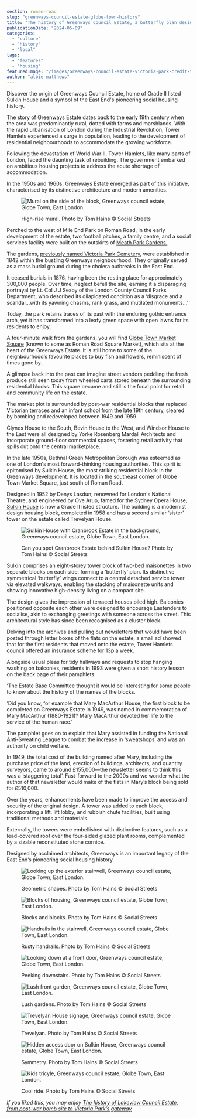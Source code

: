 ```yaml
---
section: roman-road
slug: "greenways-council-estate-globe-town-history"
title: "The history of Greenways Council Estate, a butterfly plan designed for social cohesion"
publicationDate: "2024-05-09"
categories: 
  - "culture"
  - "history"
  - "local"
tags: 
  - "features"
  - "housing"
featuredImage: "/images/Greenways-council-estate-victoria-park-credit-tom-hains-1.jpg"
author: "albie-matthews"
---
```


Discover the origin of Greenways Council Estate, home of Grade II listed Sulkin House and a symbol of the East End's pioneering social housing history.

The story of Greenways Estate dates back to the early 19th century when the area was predominantly rural, dotted with farms and marshlands. With the rapid urbanisation of London during the Industrial Revolution, Tower Hamlets experienced a surge in population, leading to the development of residential neighbourhoods to accommodate the growing workforce.

Following the devastation of World War II, Tower Hamlets, like many parts of London, faced the daunting task of rebuilding. The government embarked on ambitious housing projects to address the acute shortage of accommodation.

In the 1950s and 1960s, Greenways Estate emerged as part of this initiative, characterised by its distinctive architecture and modern amenities.

<figure>

![Mural on the side of the block, Greenways council estate, Globe Town, East London.](/images/Greenways-council-estate-victoria-park-credit-tom-hains-3-1024x683.jpg)

<figcaption>

High-rise mural. Photo by Tom Hains © Social Streets

</figcaption>

</figure>

Perched to the west of Mile End Park on Roman Road, in the early development of the estate, two football pitches, a family centre, and a social services facility were built on the outskirts of [Meath Park Gardens.](https://romanroadlondon.com/friends-meath-gardens-mile-end/)

The gardens, [previously named Victoria Park Cemetery](https://romanroadlondon.com/fanny-wilkinson-suffragette-landscape-gardener-meath-gardens/), were established in 1842 within the bustling Greenways neighbourhood. They originally served as a mass burial ground during the cholera outbreaks in the East End.

It ceased burials in 1876, having been the resting place for approximately 300,000 people. Over time, neglect befell the site, earning it a disparaging portrayal by Lt. Col J J Sexby of the London County Council Parks Department, who described its dilapidated condition as a ‘disgrace and a scandal...with its yawning chasms, rank grass, and mutilated monuments…’

Today, the park retains traces of its past with the enduring gothic entrance arch, yet it has transformed into a leafy green space with open lawns for its residents to enjoy.

A four-minute walk from the gardens, you will find [Globe Town Market Square](https://romanroadlondon.com/rediscovering-globe-town-market-square/) (known to some as Roman Road Square Market), which sits at the heart of the Greenways Estate. It is still home to some of the neighbourhood’s favourite places to buy fish and flowers, reminiscent of times gone by.

A glimpse back into the past can imagine street vendors peddling the fresh produce still seen today from wheeled carts stored beneath the surrounding residential blocks. This square became and still is the focal point for retail and community life on the estate.

The market plot is surrounded by post-war residential blocks that replaced Victorian terraces and an infant school from the late 19th century, cleared by bombing and redeveloped between 1949 and 1959.

Clynes House to the South, Bevin House to the West, and Windsor House to the East were all designed by Yorke Rosenberg Mardall Architects and incorporate ground-floor commercial spaces, fostering retail activity that spills out onto the central marketplace.

In the late 1950s, Bethnal Green Metropolitan Borough was esteemed as one of London's most forward-thinking housing authorities. This spirit is epitomised by Sulkin House, the most striking residential block in the Greenways development. It is located in the southeast corner of Globe Town Market Square, just south of Roman Road.

Designed in 1952 by Denys Lasdun, renowned for London's National Theatre, and engineered by Ove Arup, famed for the Sydney Opera House, [Sulkin House](https://romanroadlondon.com/sulkin-house-gallery-yev-kazannik/) is now a Grade II listed structure. The building is a modernist design housing block, completed in 1958 and has a second similar ‘sister’ tower on the estate called Trevelyan House.

<figure>

![Sulkin House with Cranbrook Estate in the background, Greenways council estate, Globe Town, East London.](/images/Greenways-council-estate-victoria-park-credit-tom-hains-8-1024x683.jpg)

<figcaption>

Can you spot Cranbrook Estate behind Sulkin House? Photo by Tom Hains © Social Streets

</figcaption>

</figure>

Sulkin comprises an eight-storey tower block of two-bed maisonettes in two separate blocks on each side, forming a ‘butterfly’ plan. Its distinctive symmetrical ‘butterfly’ wings connect to a central detached service tower via elevated walkways, enabling the stacking of maisonette units and showing innovative high-density living on a compact site.

The design gives the impression of terraced houses piled high. Balconies positioned opposite each other were designed to encourage Eastenders to socialise, akin to exchanging greetings with someone across the street. This architectural style has since been recognised as a cluster block.

Delving into the archives and pulling out newsletters that would have been posted through letter boxes of the flats on the estate, a small ad showed that for the first residents that moved onto the estate, Tower Hamlets council offered an insurance scheme for 13p a week.

Alongside usual pleas for tidy hallways and requests to stop hanging washing on balconies, residents in 1993 were given a short history lesson on the back page of their pamphlets:

‘The Estate Base Committee thought it would be interesting for some people to know about the history of the names of the blocks.

‘Did you know, for example that Mary MacArthur House, the first block to be completed on Greenways Estate in 1949, was named in commemoration of Mary MacArthur (1880-1921)? Mary MacArthur devoted her life to the service of the human race.’

The pamphlet goes on to explain that Mary assisted in funding the National Anti-Sweating League to combat the increase in ‘sweatshops’ and was an authority on child welfare. 

In 1949, the total cost of the building named after Mary, including the purchase price of the land, erection of buildings, architects, and quantity surveyors, came to around £155,000—the newsletter seems to think this was a ‘staggering total’. Fast-forward to the 2000s and we wonder what the author of that newsletter would make of the flats in Mary’s block being sold for £510,000.

Over the years, enhancements have been made to improve the access and security of the original design. A tower was added to each block, incorporating a lift, lift lobby, and rubbish chute facilities, built using traditional methods and materials. 

Externally, the towers were embellished with distinctive features, such as a lead-covered roof over the four-sided glazed plant rooms, complemented by a sizable reconstituted stone cornice.

Designed by acclaimed architects, Greenways is an important legacy of the East End’s pioneering social housing history.

<figure>

![Looking up the exterior stairwell, Greenways council estate, Globe Town, East London.](/images/Greenways-council-estate-victoria-park-credit-tom-hains-2-1024x683.jpg)

<figcaption>

Geometric shapes. Photo by Tom Hains © Social Streets

</figcaption>

</figure>

<figure>

![Blocks of housing, Greenways council estate, Globe Town, East London.](/images/Greenways-council-estate-victoria-park-credit-tom-hains-4-1024x683.jpg)

<figcaption>

Blocks and blocks. Photo by Tom Hains © Social Streets

</figcaption>

</figure>

<figure>

![Handrails in the stairwell, Greenways council estate, Globe Town, East London.](/images/Greenways-council-estate-victoria-park-credit-tom-hains-5-1024x683.jpg)

<figcaption>

Rusty handrails. Photo by Tom Hains © Social Streets

</figcaption>

</figure>

<figure>

![Looking down at a front door, Greenways council estate, Globe Town, East London.](/images/Greenways-council-estate-victoria-park-credit-tom-hains-6-1024x683.jpg)

<figcaption>

Peeking downstairs. Photo by Tom Hains © Social Streets

</figcaption>

</figure>

<figure>

![Lush front garden, Greenways council estate, Globe Town, East London.](/images/Greenways-council-estate-victoria-park-credit-tom-hains-7.jpg)

<figcaption>

Lush gardens. Photo by Tom Hains © Social Streets

</figcaption>

</figure>

<figure>

![Trevelyan House signage, Greenways council estate, Globe Town, East London.](/images/Greenways-council-estate-victoria-park-credit-tom-hains-9-1024x683.jpg)

<figcaption>

Trevelyan. Photo by Tom Hains © Social Streets

</figcaption>

</figure>

<figure>

![Hidden access door on Sulkin House, Greenways council estate, Globe Town, East London.](/images/Greenways-council-estate-victoria-park-credit-tom-hains-10-1024x683.jpg)

<figcaption>

Symmetry. Photo by Tom Hains © Social Streets

</figcaption>

</figure>

<figure>

![Kids tricyle, Greenways council estate, Globe Town, East London.](/images/Greenways-council-estate-victoria-park-credit-tom-hains-12-1024x683.jpg)

<figcaption>

Cool ride. Photo by Tom Hains © Social Streets

</figcaption>

</figure>

_If you liked this, you may enjoy_ [_The history of Lakeview Council Estate, from post-war bomb site to Victoria Park’s gateway_](https://romanroadlondon.com/lakeview-council-estate-victoria-park-history/)


